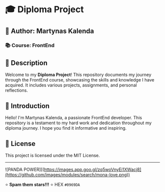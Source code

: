 # 🎓 Diploma Project

## 👤 Author: Martynas Kalenda

### 📚 Course: FrontEnd

## 📝 Description
Welcome to my **Diploma Project**! This repository documents my journey through the FrontEnd course, showcasing the skills and knowledge I have acquired. It includes various projects, assignments, and personal reflections.

## 🌟 Introduction
Hello! I'm Martynas Kalenda, a passionate FrontEnd developer. This repository is a testament to my hard work and dedication throughout my diploma journey. I hope you find it informative and inspiring.

## 📜 License
This project is licensed under the MIT License.

---

![PANDA POWER][(https://images.app.goo.gl/zq5woVnyEi1XWacj8](https://github.com/images/modules/search/mona-love.png))

⭐ **Spam them stars!!!** ⭐
HEX `#0969DA`
